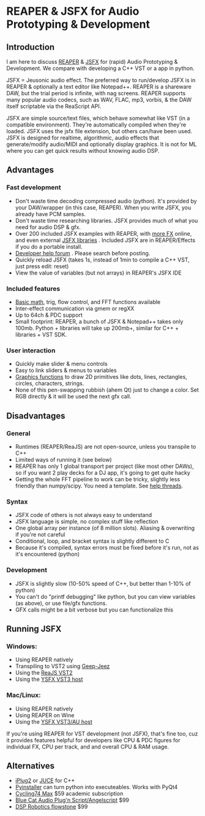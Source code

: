 # REAPER & JSFX for Audio Prototyping & Development

Introduction
---
I am here to discuss [REAPER](https://www.reaper.fm) & [JSFX](https://www.reaper.fm/sdk/js/js.php) for (rapid) Audio Prototyping & Development. We compare with developing a C++ VST or a app in python.

JSFX = Jeusonic audio effect. The preferred way to run/develop JSFX is in REAPER & optionally a text editor like Notepad++. REAPER is a shareware DAW, but the trial period is infinite, with nag screens. REAPER supports many popular audio codecs, such as WAV, FLAC, mp3, vorbis, & the DAW itself scriptable via the ReaScript API.

JSFX are simple source/text files, which behave somewhat like VST (in a compatible environment). They're automatically compiled when they're loaded. JSFX uses the jsfx file extension, but others can/have been used. JSFX is designed for realtime, algorithmic, audio effects that generate/modify audio/MIDI and optionally display graphics. It is not for ML where you can get quick results without knowing audio DSP.

Advantages
---

### Fast development

- Don't waste time decoding compressed audio (python). It's provided by your DAW/wrapper (in this case, REAPER). When you write JSFX, you already have PCM samples.
- Don't waste time researching libraries. JSFX provides much of what you need for audio DSP & gfx.
- Over 200 included JSFX examples with REAPER, with [more FX](https://stash.reaper.fm/tag/JS-Effects) online, and even external [JSFX libraries](http://ajaxsoundstudio.com/software/cookdsp/) . Included JSFX are in REAPER/Effects if you do a portable install.
- [Developer help forum](https://forum.cockos.com/forumdisplay.php?f=3) . Please search before posting.
- Quickly reload JSFX (takes 1s, instead of 1min to compile a C++ VST, just press edit: reset)
- View the value of variables (but not arrays) in REAPER's JSFX IDE

### Included features

- [Basic math](https://www.reaper.fm/sdk/js/basiccode.php), trig, flow control, and FFT functions available
- Inter-effect communication via gmem or regXX 
- Up to 64ch & PDC support
- Small footprint: REAPER, a bunch of JSFX & Notepad++ takes only 100mb. Python + libraries will take up 200mb+, similar for C++ + libraries + VST SDK.

### User interaction

- Quickly make slider & menu controls
- Easy to link sliders & menus to variables
- [Graphics functions](https://www.reaper.fm/sdk/js/gfx.php#js_gfx) to draw 2D primitives like dots, lines, rectangles, circles, characters, strings.
- None of this pen-swapping rubbish (ahem Qt) just to change a color. Set RGB directly & it will be used the next gfx call.


Disadvantages
---

### General

- Runtimes (REAPER/ReaJS) are not open-source, unless you transpile to C++
- Limited ways of running it (see below)
- REAPER has only 1 global transport per project (like most other DAWs), so if you want 2 play decks for a DJ app, it's going to get quite hacky
- Getting the whole FFT pipeline to work can be tricky, slightly less friendly than numpy/scipy. You need a template. See [help threads](https://forum.cockos.com/showthread.php?t=238800#6).

### Syntax

- JSFX code of others is not always easy to understand
- JSFX language is simple, no complex stuff like reflection
- One global array per instance (of 8 million slots). Aliasing & overwriting if you're not careful
- Conditional, loop, and bracket syntax is slightly different to C
- Because it's compiled, syntax errors must be fixed before it's run, not as it's encountered (python)

### Development

- JSFX is slightly slow (10-50% speed of C++, but better than 1-10% of python)
- You can't do "printf debugging" like python, but you can view variables (as above), or use file/gfx functions.
- GFX calls might be a bit verbose but you can functionalize this


Running JSFX
---

### Windows:

- Using REAPER natively
- Transpiling to VST2 using [Geep-Jeez](https://github.com/derekjohnevans/Geep-Jeez)
- Using the [ReaJS VST2](https://www.reaper.fm/reaplugs)
- Using the [YSFX VST3 host](https://github.com/jpcima/ysfx)
### Mac/Linux:

- Using REAPER natively
- Using REAPER on Wine
- Using the [YSFX VST3/AU host](https://github.com/jpcima/ysfx)

If you're using REAPER for VST development (not JSFX), that's fine too, cuz it provides features helpful for developers like CPU & PDC figures for individual FX, CPU per track, and and overall CPU & RAM usage.

Alternatives
---
- [iPlug2](https://github.com/iplug2/iplug2) or [JUCE](https://juce.com/) for C++
- [Pyinstaller](https://www.pyinstaller.org/) can turn python into executeables. Works with PyQt4
- [Cycling74 Max](https://cycling74.com/products/max) $59 academic subscription
- [Blue Cat Audio Plug'n Script/Angelscript](https://www.bluecataudio.com/Products/Product_PlugNScript/) $99
- [DSP Robotics flowstone](http://www.dsprobotics.com/flowstone.html) $99